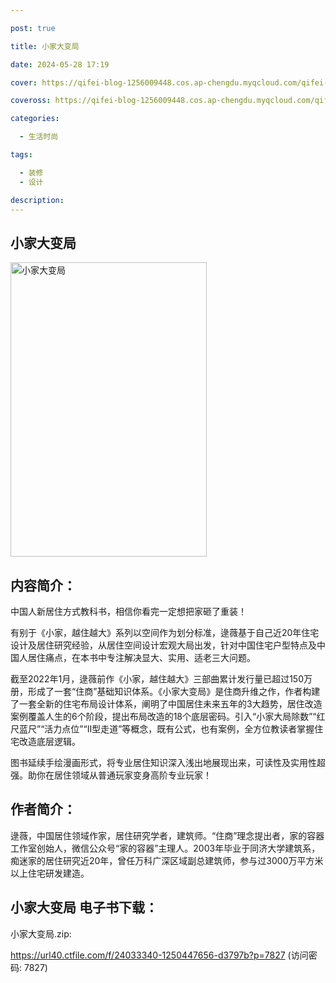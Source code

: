 ```yaml
---

post: true

title: 小家大变局

date: 2024-05-28 17:19

cover: https://qifei-blog-1256009448.cos.ap-chengdu.myqcloud.com/qifei-blog/6614fa2e68eb9357130f6ca6.jpg

coveross: https://qifei-blog-1256009448.cos.ap-chengdu.myqcloud.com/qifei-blog/6614fa2e68eb9357130f6ca6.jpg

categories:

  - 生活时尚

tags:

  - 装修
  - 设计

description:
---
```


## 小家大变局
<img alt="小家大变局 " class="aligncenter loaded" data-was-processed="true" decoding="async" fetchpriority="high" height="471" src="https://qifei-blog-1256009448.cos.ap-chengdu.myqcloud.com/qifei-blog/6614fa2e68eb9357130f6ca6.jpg" style="cursor: zoom-in;" width="314"/>

## 内容简介：

中国人新居住方式教科书，相信你看完一定想把家砸了重装！

有别于《小家，越住越大》系列以空间作为划分标准，逯薇基于自己近20年住宅设计及居住研究经验，从居住空间设计宏观大局出发，针对中国住宅户型特点及中国人居住痛点，在本书中专注解决显大、实用、适老三大问题。

截至2022年1月，逯薇前作《小家，越住越大》三部曲累计发行量已超过150万册，形成了一套“住商”基础知识体系。《小家大变局》是住商升维之作，作者构建了一套全新的住宅布局设计体系，阐明了中国居住未来五年的3大趋势，居住改造案例覆盖人生的6个阶段，提出布局改造的18个底层密码。引入“小家大局除数”“红尺蓝尺”“活力点位”“Ⅱ型走道”等概念，既有公式，也有案例，全方位教读者掌握住宅改造底层逻辑。

图书延续手绘漫画形式，将专业居住知识深入浅出地展现出来，可读性及实用性超强。助你在居住领域从普通玩家变身高阶专业玩家！

## 作者简介：

逯薇，中国居住领域作家，居住研究学者，建筑师。“住商”理念提出者，家的容器工作室创始人，微信公众号“家的容器”主理人。2003年毕业于同济大学建筑系，痴迷家的居住研究近20年，曾任万科广深区域副总建筑师，参与过3000万平方米以上住宅研发建造。

## 小家大变局 电子书下载：
小家大变局.zip: 

https://url40.ctfile.com/f/24033340-1250447656-d3797b?p=7827 (访问密码: 7827)
